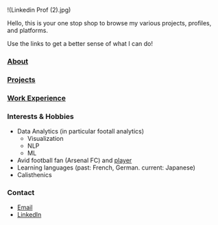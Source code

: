 !(Linkedin Prof (2).jpg)

Hello, this is your one stop shop to browse my various projects, profiles, and platforms. 

Use the links to get a better sense of what I can do!

### [About](about.md)

### [Projects](projects.md)

### [Work Experience](work.md)

### Interests & Hobbies
- Data Analytics (in particular footall analytics)
  - Visualization
  - NLP
  - ML
- Avid football fan (Arsenal FC) and [player](https://www.youtube.com/watch?v=sXh5QmqUBp4)
- Learning languages (past: French, German. current: Japanese)
- Calisthenics

### Contact

- [Email](patel.dea@northeastern.edu)
- [LinkedIn](http://www.linkedin.com/in/dp2)
